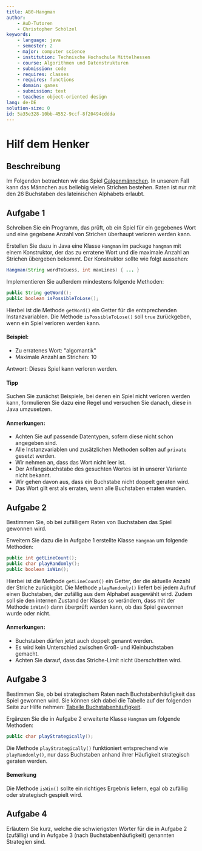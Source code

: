 ```yaml
---
title: AB0-Hangman
author:
    - AuD-Tutoren
    - Christopher Schölzel
keywords:
    - language: java
    - semester: 2
    - major: computer science
    - institution: Technische Hochschule Mittelhessen
    - course: Algorithmen und Datenstrukturen
    - submission: code
    - requires: classes
    - requires: functions
    - domain: games
    - submission: text
    - teaches: object-oriented design
lang: de-DE
solution-size: 0
id: 5a35e328-10bb-4552-9ccf-8f20494cddda
---
```


# Hilf dem Henker

## Beschreibung
Im Folgenden betrachten wir das Spiel [Galgenmännchen](https://de.wikipedia.org/wiki/Galgenm%C3%A4nnchen).
In unserem Fall kann das Männchen aus beliebig vielen Strichen bestehen. Raten ist nur mit den 26 Buchstaben des lateinischen Alphabets erlaubt.

## Aufgabe 1

Schreiben Sie ein Programm, das prüft, ob ein Spiel für ein gegebenes Wort und eine gegebene Anzahl von Strichen überhaupt verloren werden kann.

Erstellen Sie dazu in Java eine Klasse `Hangman` im package `hangman` mit einem Konstruktor, der das zu erratene Wort und die maximale Anzahl an Strichen übergeben bekommt.
Der Konstruktor sollte wie folgt aussehen:

```java
Hangman(String wordToGuess, int maxLines) { ... }
```

Implementieren Sie außerdem mindestens folgende Methoden:

```java
public String getWord();
public boolean isPossibleToLose();
```

Hierbei ist die Methode `getWord()` ein Getter für die entsprechenden Instanzvariablen. Die Methode `isPossibleToLose()` soll `true` zurückgeben, wenn ein Spiel verloren werden kann.

#### Beispiel:
* Zu erratenes Wort: "algomantik"
* Maximale Anzahl an Strichen: 10

Antwort: Dieses Spiel kann verloren werden.

#### Tipp
Suchen Sie zunächst Beispiele, bei denen ein Spiel nicht verloren werden kann, formulieren Sie dazu eine Regel und versuchen Sie danach, diese in Java umzusetzen.

#### Anmerkungen:
* Achten Sie auf passende Datentypen, sofern diese nicht schon angegeben sind.
* Alle Instanzvariablen und zusätzlichen Methoden sollten auf `private` gesetzt werden.
* Wir nehmen an, dass das Wort nicht leer ist.
* Der Anfangsbuchstabe des gesuchten Wortes ist in unserer Variante nicht bekannt.
* Wir gehen davon aus, dass ein Buchstabe nicht doppelt geraten wird.
* Das Wort gilt erst als erraten, wenn alle Buchstaben erraten wurden.

## Aufgabe 2

Bestimmen Sie, ob bei zufälligem Raten von Buchstaben das Spiel gewonnen wird.

Erweitern Sie dazu die in Aufgabe 1 erstellte Klasse `Hangman` um folgende Methoden:

```java
public int getLineCount();
public char playRandomly();
public boolean isWin();
```

Hierbei ist die Methode `getLineCount()` ein Getter, der die aktuelle Anzahl der Striche zurückgibt. Die Methode `playRandomly()` liefert bei jedem Aufruf einen Buchstaben, der zufällig aus dem Alphabet ausgewählt wird.
Zudem soll sie den internen Zustand der Klasse so verändern, dass mit der Methode `isWin()` dann überprüft werden kann, ob das Spiel gewonnen wurde oder nicht.

#### Anmerkungen:
* Buchstaben dürfen jetzt auch doppelt genannt werden.
* Es wird kein Unterschied zwischen Groß- und Kleinbuchstaben gemacht.
* Achten Sie darauf, dass das Striche-Limit nicht überschritten wird.

## Aufgabe 3

Bestimmen Sie, ob bei strategischem Raten nach Buchstabenhäufigkeit das Spiel gewonnen wird. Sie können sich dabei die Tabelle auf der folgenden Seite zur Hilfe nehmen: [Tabelle Buchstabenhäufigkeit](https://de.wikipedia.org/wiki/Buchstabenh%C3%A4ufigkeit).

Ergänzen Sie die in Aufgabe 2 erweiterte Klasse `Hangman` um folgende Methoden:

```java  
public char playStrategically();
```

Die Methode `playStrategically()` funktioniert entsprechend wie `playRandomly()`, nur dass Buchstaben anhand ihrer Häufigkeit strategisch geraten werden.

#### Bemerkung
Die Methode `isWin()` sollte ein richtiges Ergebnis liefern, egal ob zufällig oder strategisch gespielt wird.

## Aufgabe 4

Erläutern Sie kurz, welche die schwierigsten Wörter für die in Aufgabe 2 (zufällig) und in Aufgabe 3 (nach Buchstabenhäufigkeit) genannten Strategien sind.
